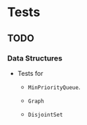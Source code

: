 # Tests

## TODO


### Data Structures

- Tests for 

    - `MinPriorityQueue`.

    - `Graph`

    - `DisjointSet`
